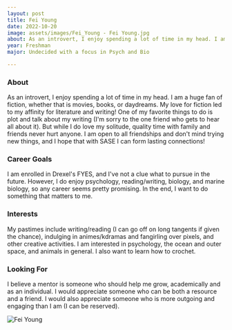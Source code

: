 ```yaml
---
layout: post
title: Fei Young 
date: 2022-10-20
image: assets/images/Fei_Young - Fei Young.jpg
about: As an introvert, I enjoy spending a lot of time in my head. I am a huge fan of fiction, whether that is movies, books, or daydreams. My love for fiction led to my affinity for literature and writing! One of my favorite things to do is plot and talk about my writing (I'm sorry to the one friend who gets to hear all about it). But while I do love my solitude, quality time with family and friends never hurt anyone. I am open to all friendships and don't mind trying new things, and I hope that with SASE I can form lasting connections!
year: Freshman
major: Undecided with a focus in Psych and Bio

---
```


### About

As an introvert, I enjoy spending a lot of time in my head. I am a huge fan of fiction, whether that is movies, books, or daydreams. My love for fiction led to my affinity for literature and writing! One of my favorite things to do is plot and talk about my writing (I'm sorry to the one friend who gets to hear all about it). But while I do love my solitude, quality time with family and friends never hurt anyone. I am open to all friendships and don't mind trying new things, and I hope that with SASE I can form lasting connections!

### Career Goals

I am enrolled in Drexel's FYES, and I've not a clue what to pursue in the future. However, I do enjoy psychology, reading/writing, biology, and marine biology, so any career seems pretty promising. In the end, I want to do something that matters to me. 

### Interests

My pastimes include writing/reading (I can go off on long tangents if given the chance), indulging in animes/kdramas and fangirling over pixels, and other creative activities. I am interested in psychology, the ocean and outer space, and animals in general. I also want to learn how to crochet. 

### Looking For

I believe a mentor is someone who should help me grow, academically and as an individual. I would appreciate someone who can be both a resource and a friend. I would also appreciate someone who is more outgoing and engaging than I am (I can be reserved). 

<div class="text-center my-5">
    <img src="https://sase-drexel.github.io/mentorship-2021/assets/images/Fei_Young.jpg" alt="Fei Young" class="rounded post-img" />
</div>
